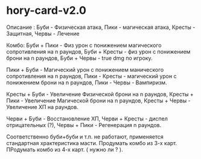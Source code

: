 # hory-card-v2.0
Описание :
Буби - Физическая атака, Пики - магическая атака, Кресты - Защитная, Червы - Лечение

Комбо:
Буби + Пики - Физ урон с понижением магического сопротивления на n раундов, Буби + Кресты - физ урон с понижением брони на n раундов, Буби + Червы - true dmg по игроку.

Пики + Буби - Магический урон с понижением манического сопротивления на n раундов, Пики - Кресты - магический урон с понижением брони на n раундов, Пики - Червы - Вампиризм.

Кресты + Буби - Увеличение Физической брони на n раундов, Кресты + Пики - Увеличение Магической брони на n раундов, Кресты + Червы - Увеличение ХП на раундов.

Черви + Буби - Восстановление ХП, Черви + Кресты - диспел отрицательных (?), Червы + Пики - Регенерация n раундов.

Соответственно буби+буби и т.п. не работают, применяется стандартная храктеристика масти.
Продумать комбо из 3-х карт. ПРодумать комбо из 4-х карт. ( нужно ли ? ).
